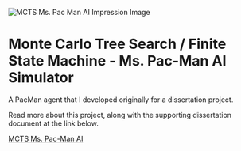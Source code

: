 ![MCTS Ms. Pac Man AI Impression Image](https://www.lucshelton.com/assets/Uploads/8e3f098fa3/LucPac-v2__FillWzIyNjQsNTEyXQ.jpg)

# Monte Carlo Tree Search / Finite State Machine - Ms. Pac-Man AI Simulator

A PacMan agent that I developed originally for a dissertation project.

Read more about this project, along with the supporting dissertation document at the link below.

[MCTS Ms. Pac-Man AI](https://www.lucshelton.com/projects/personal/ms-pac-man-mcts-ai/)
